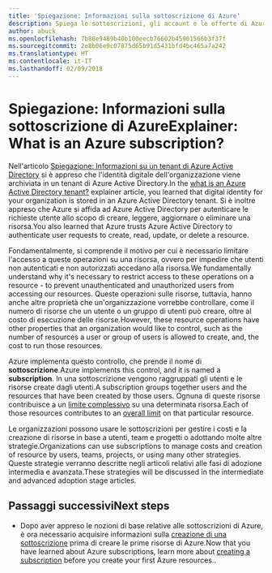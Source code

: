 ```yaml
---
title: 'Spiegazione: Informazioni sulla sottoscrizione di Azure'
description: Spiega le sottoscrizioni, gli account e le offerte di Azure
author: abuck
ms.openlocfilehash: 7b88e9489b40b100eecb76602b45901566b3f37f
ms.sourcegitcommit: 2e8b06e9c07875d65b91d5431bfd4bc465a7a242
ms.translationtype: HT
ms.contentlocale: it-IT
ms.lasthandoff: 02/09/2018
---
```

# <a name="explainer-what-is-an-azure-subscription"></a><span data-ttu-id="58e20-103">Spiegazione: Informazioni sulla sottoscrizione di Azure</span><span class="sxs-lookup"><span data-stu-id="58e20-103">Explainer: What is an Azure subscription?</span></span>

<span data-ttu-id="58e20-104">Nell'articolo [Spiegazione: Informazioni su un tenant di Azure Active Directory](tenant-explainer.md) si è appreso che l'identità digitale dell'organizzazione viene archiviata in un tenant di Azure Active Directory.</span><span class="sxs-lookup"><span data-stu-id="58e20-104">In the [what is an Azure Active Directory tenant?](tenant-explainer.md) explainer article, you learned that digital identity for your organization is stored in an Azure Active Directory tenant.</span></span> <span data-ttu-id="58e20-105">Si è inoltre appreso che Azure si affida ad Azure Active Directory per autenticare le richieste utente allo scopo di creare, leggere, aggiornare o eliminare una risorsa.</span><span class="sxs-lookup"><span data-stu-id="58e20-105">You also learned that Azure trusts Azure Active Directory to authenticate user requests to create, read, update, or delete a resource.</span></span> 

<span data-ttu-id="58e20-106">Fondamentalmente, si comprende il motivo per cui è necessario limitare l'accesso a queste operazioni su una risorsa, ovvero per impedire che utenti non autenticati e non autorizzati accedano alla risorsa.</span><span class="sxs-lookup"><span data-stu-id="58e20-106">We fundamentally understand why it's necessary to restrict access to these operations on a resource - to prevent unauthenticated and unauthorized users from accessing our resources.</span></span> <span data-ttu-id="58e20-107">Queste operazioni sulle risorse, tuttavia, hanno anche altre proprietà che un'organizzazione vorrebbe controllare, come il numero di risorse che un utente o un gruppo di utenti può creare, oltre al costo di esecuzione delle risorse.</span><span class="sxs-lookup"><span data-stu-id="58e20-107">However, these resource operations have other properties that an organization would like to control, such as the number of resources a user or group of users is allowed to create, and, the cost to run those resources.</span></span> 

<span data-ttu-id="58e20-108">Azure implementa questo controllo, che prende il nome di **sottoscrizione**.</span><span class="sxs-lookup"><span data-stu-id="58e20-108">Azure implements this control, and it is named a **subscription**.</span></span> <span data-ttu-id="58e20-109">In una sottoscrizione vengono raggruppati gli utenti e le risorse create dagli utenti.</span><span class="sxs-lookup"><span data-stu-id="58e20-109">A subscription groups together users and the resources that have been created by those users.</span></span> <span data-ttu-id="58e20-110">Ognuna di queste risorse contribuisce a un [limite complessivo][subscription-service-limits] su una determinata risorsa.</span><span class="sxs-lookup"><span data-stu-id="58e20-110">Each of those resources contributes to an [overall limit][subscription-service-limits] on that particular resource.</span></span>

<span data-ttu-id="58e20-111">Le organizzazioni possono usare le sottoscrizioni per gestire i costi e la creazione di risorse in base a utenti, team e progetti o adottando molte altre strategie.</span><span class="sxs-lookup"><span data-stu-id="58e20-111">Organizations can use subscriptions to manage costs and creation of resource by users, teams, projects, or using many other strategies.</span></span> <span data-ttu-id="58e20-112">Queste strategie verranno descritte negli articoli relativi alle fasi di adozione intermedia e avanzata.</span><span class="sxs-lookup"><span data-stu-id="58e20-112">These strategies will be discussed in the intermediate and advanced adoption stage articles.</span></span> 

## <a name="next-steps"></a><span data-ttu-id="58e20-113">Passaggi successivi</span><span class="sxs-lookup"><span data-stu-id="58e20-113">Next steps</span></span>

* <span data-ttu-id="58e20-114">Dopo aver appreso le nozioni di base relative alle sottoscrizioni di Azure, è ora necessario acquisire informazioni sulla [creazione di una sottoscrizione](subscription.md) prima di creare le prime risorse di Azure.</span><span class="sxs-lookup"><span data-stu-id="58e20-114">Now that you have learned about Azure subscriptions, learn more about [creating a subscription](subscription.md) before you create your first Azure resources..</span></span>

<!-- Links -->
[azure-get-started]: https://azure.microsoft.com/en-us/get-started/
[azure-offers]: https://azure.microsoft.com/en-us/support/legal/offer-details/
[azure-free-trial]: https://azure.microsoft.com/en-us/offers/ms-azr-0044p/
[azure-change-subscription-offer]: /azure/billing/billing-how-to-switch-azure-offer
[microsoft-account]: https://account.microsoft.com/account
[subscription-service-limits]: /azure/azure-subscription-service-limits
[docs-organizational-account]: https://docs.microsoft.com/en-us/azure/active-directory/sign-up-organization
